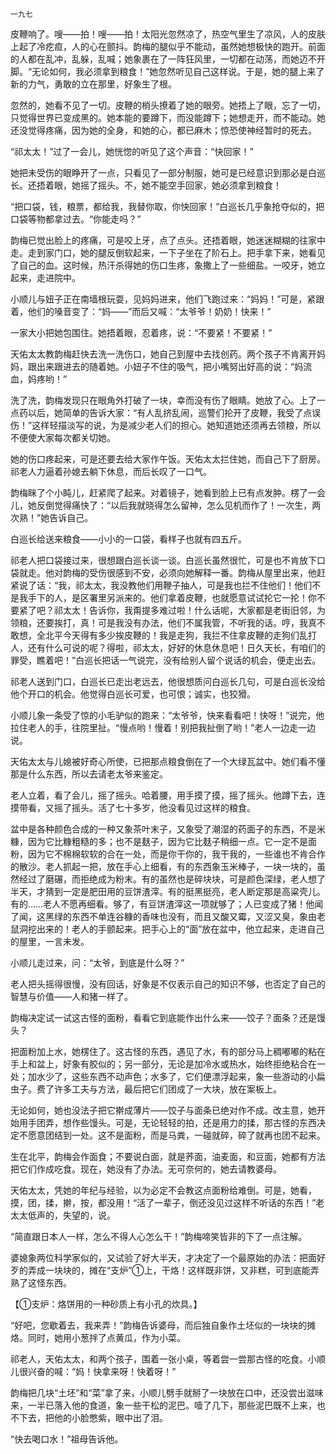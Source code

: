     一九七 

   皮鞭响了。嗖——拍！嗖——拍！太阳光忽然凉了，热空气里生了凉风，人的皮肤上起了冷疙疸，人的心在颤抖。韵梅的腿似乎不能动，虽然她想极快的跑开。前面的人都在乱冲，乱躲，乱喊；她象裹在了一阵狂风里，一切都在动荡，而她迈不开脚。“无论如何，我必须拿到粮食！”她忽然听见自己这样说。于是，她的腿上来了新的力气，勇敢的立在那里，好象生了根。

   忽然的，她看不见了一切。皮鞭的梢头撩着了她的眼旁。她捂上了眼，忘了一切，只觉得世界已变成黑的。她本能的要蹲下，而没能蹲下；她想走开，而不能动。她还没觉得疼痛，因为她的全身，和她的心，都已麻木；惊恐使神经暂时的死去。

   “祁太太！”过了一会儿，她恍惚的听见了这个声音：“快回家！”

   她把未受伤的眼睁开了一点，只看见了一部分制服，她可是已经意识到那必是白巡长。还捂着眼，她摇了摇头。不，她不能空手回家，她必须拿到粮食！

   “把口袋，钱，粮票，都给我，我替你取，你快回家！”白巡长几乎象抢夺似的，把口袋等物都拿过去。“你能走吗？”

   韵梅已觉出脸上的疼痛，可是咬上牙，点了点头。还捂着眼，她迷迷糊糊的往家中走。走到家门口，她的腿反倒软起来，一下子坐在了阶石上。把手拿下来，她看见了自己的血。这时候，热汗杀得她的伤口生疼，象撒上了一些细盐。一咬牙，她立起来，走进院中。

   小顺儿与妞子正在南墙根玩耍，见妈妈进来，他们飞跑过来：“妈妈！”可是，紧跟着，他们的嗓音变了：“妈——”而后又喊：“太爷爷！奶奶！快来！”

   一家大小把她包围住。她捂着眼，忍着疼，说：“不要紧！不要紧！”

   天佑太太教韵梅赶快去洗一洗伤口，她自己到屋中去找创药。两个孩子不肯离开妈妈，跟出来跟进去的随着她。小妞子不住的吸气，把小嘴努出好高的说：“妈流血，妈疼哟！”

   洗了洗，韵梅发现只在眼角外打破了一块，幸而没有伤了眼睛。她放了心。上了一点药以后，她简单的告诉大家：“有人乱挤乱闹，巡警们抡开了皮鞭，我受了点误伤！”这样轻描淡写的说，为是减少老人们的担心。她知道她还须再去领粮，所以不便使大家每次都关切她。

   她的伤口疼起来，可是还要去给大家作午饭。天佑太太拦住她，而自己下了厨房。祁老人力逼着孙媳去躺下休息，而后长叹了一口气。

   韵梅眯了个小盹儿，赶紧爬了起来。对着镜子，她看到脸上已有点发肿。楞了一会儿，她反倒觉得痛快了：“以后我就晓得怎么留神，怎么见机而作了！一次生，两次熟！”她告诉自己。

   白巡长给送来粮食——小小的一口袋，看样子也就有四五斤。

   祁老人把口袋接过来，很想跟白巡长谈一谈。白巡长虽然很忙，可是也不肯放下口袋就走。他对韵梅的受伤很感到不安，必须向她解释一番。韵梅从屋里出来，他赶紧说了话：“我，祁太太，我没教他们用鞭子抽人，可是我也拦不住他们！他们不是我手下的人，是区署里另派来的。他们拿着皮鞭，也就愿意试试抡它一抡！你不要紧了吧？祁太太！告诉你，我甭提多难过啦！什么话呢，大家都是老街旧邻，为领粮，还要挨打，真！可是我没有办法，他们不属我管，不听我的话。哼，我真不敢想，全北平今天得有多少挨皮鞭的！我是走狗，我拦不住拿皮鞭的走狗们乱打人，还有什么可说的呢？得啦，祁太太，好好的休息休息吧！日久天长，有咱们的罪受，瞧着吧！”白巡长把话一气说完，没有给别人留个说话的机会，便走出去。

   祁老人送到门口，白巡长已走出老远去，他很想质问白巡长几句，可是白巡长没给他个开口的机会。他觉得白巡长可爱，也可恨；诚实，也狡猾。

   小顺儿象一条受了惊的小毛驴似的跑来：“太爷爷，快来看看吧！快呀！”说完，他拉住老人的手，往院里扯。“慢点哟！慢着！别把我扯倒了哟！”老人一边走一边说。

   天佑太太与儿媳被好奇心所使，已把那点粮食倒在了一个大绿瓦盆中。她们看不懂那是什么东西，所以去请老太爷来鉴定。

   老人立着，看了会儿，摇了摇头。哈着腰，用手摸了摸，摇了摇头。他蹲下去，连摸带看，又摇了摇头。活了七十多岁，他没看见过这样的粮食。

   盆中是各种颜色合成的一种又象茶叶末子，又象受了潮湿的药面子的东西，不是米糠，因为它比糠粗糙的多；也不是麸子，因为它比麸子稍细一点。它一定不是面粉，因为它不棉棉软软的合在一处，而是你干你的，我干我的，一些谁也不肯合作的散沙。老人抓起一把，放在手心上细看，有的东西象玉米棒子，一块一块的，虽然经过了磨碾，而拒绝成为粉末。有的虽然也是碎块块，可是颜色深绿，老人想了半天，才猜到一定是肥田用的豆饼渣滓。有的挺黑挺亮，老人断定那是高粱壳儿。有的……老人不愿再细看。够了，有豆饼渣滓这一项就够了；人已变成了猪！他闻了闻，这黑绿的东西不单连谷糠的香味也没有，而且又酸又霉，又涩又臭，象由老鼠洞挖出来的！老人的手颤起来。把手心上的“面”放在盆中，他立起来，走进自己的屋里，一言未发。

   小顺儿走过来，问：“太爷，到底是什么呀？”

   老人把头摇得很慢，没有回话，好象是不仅表示自己的知识不够，也否定了自己的智慧与价值——人和猪一样了。

   韵梅决定试一试这古怪的面粉，看看它到底能作出什么来——饺子？面条？还是馒头？

   把面粉加上水，她楞住了。这古怪的东西，遇见了水，有的部分马上稠嘟嘟的粘在手上和盆上，好象有胶似的；另一部分，无论是加冷水或热水，始终拒绝粘合在一处；加水少了，这些东西不动声色；水多了，它们便漂浮起来，象一些游动的小扁虫子。费了许多工夫与方法，最后把它们团成了一大块，放在案板上。

   无论如何，她也没法子把它擀成薄片——饺子与面条已绝对作不成。改主意，她开始用手团弄，想作些馒头。可是，无论轻轻的拍，还是用力的揉，那古怪的东西决定不愿意团结到一处。这不是面粉，而是马粪，一碰就碎，碎了就再也团不起来。

   生在北平，韵梅会作面食；不要说白面，就是荞面，油麦面，和豆面，她都有方法把它们作成吃食。现在，她没有了办法。无可奈何的，她去请教婆母。

   天佑太太，凭她的年纪与经验，以为必定不会教这点面粉给难倒。可是，她看，摸，团，揉，擀，按，都没用！“活了一辈子，倒还没见过这样不听话的东西！”老太太低声的，失望的，说。

   “简直跟日本人一样，怎么不得人心怎么干！”韵梅啼笑皆非的下了一点注解。

   婆媳象两位科学家似的，又试验了好大半天，才决定了一个最原始的办法：把面好歹的弄成一块块的，摊在“支炉”①上，干烙！这样既非饼，又非糕，可到底能弄熟了这怪东西。

   【①支炉：烙饼用的一种砂质上有小孔的炊具。】

   “好吧，您歇着去，我来弄！”韵梅告诉婆母，而后独自象作土坯似的一块块的摊烙。同时，她用小葱拌了点黄瓜，作为小菜。

   祁老人，天佑太太，和两个孩子，围着一张小桌，等着尝一尝那古怪的吃食。小顺儿很兴奋的喊：“妈！快拿来呀！快着呀！”

   韵梅把几块“土坯”和“菜”拿了来，小顺儿劈手就掰了一块放在口中，还没尝出滋味来，一半已落入他的食道，象一些干松的泥巴。噎了几下，那些泥巴既不上来，也不下去，把他的小脸憋紫，眼中出了泪。

   “快去喝口水！”祖母告诉他。

